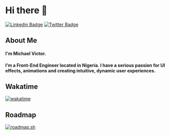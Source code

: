 # Hi there 👋

[![Linkedin Badge](https://img.shields.io/badge/-micahaelvictor-blue?style=for-the-badge&logo=Linkedin&logoColor=white&link=https://www.linkedin.com/in/michael-victor-57615925a/)](https://www.linkedin.com/in/michael-victor-57615925a/) [![Twitter Badge](https://img.shields.io/badge/-YourmixJNR-1ca0f1?style=for-the-badge&logo=twitter&logoColor=white&link=https://twitter.com/YourmixJNR)](https://twitter.com/YourmixJNR)

## About Me

#### I'm Michael Victor.

#### I’m a Front-End Engineer located in Nigeria. I have a serious passion for UI effects, animations and creating intuitive, dynamic user experiences.

## Wakatime

[![wakatime](https://wakatime.com/badge/user/68a7e582-ae3d-4996-b4d8-f6769baec513.svg)](https://wakatime.com/@68a7e582-ae3d-4996-b4d8-f6769baec513)

## Roadmap

[![roadmap.sh](https://api.roadmap.sh/v1-badge/wide/64808eb940cee644b2893862?variant=dark&roadmaps=frontend)](https://roadmap.sh)
